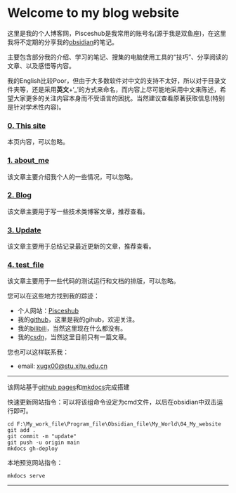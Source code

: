 <!-- ---
hide:
  - navigation
  - toc
--- -->

# Welcome to my blog website

这里是我的个人博客网，Pisceshub是我常用的账号名(源于我是双鱼座)，在这里我将不定期的分享我的[obsidian](https://obsidian.md/)的笔记。

主要包含部分我的介绍、学习的笔记、搜集的电脑使用工具的“技巧”、分享阅读的文章、以及感悟等内容。

我的English比较Poor，但由于大多数软件对中文的支持不太好，所以对于目录文件夹等，还是采用**英文**+‘_’的方式来命名，而内容上尽可能地采用中文来陈述，希望大家更多的关注内容本身而不受语言的困扰。当然建议查看原著获取信息(特别是针对学术性内容)。

### [0. This site](./index.md)

本页内容，可以忽略。

### [1. about_me](./manuscript/01_my_inf/about_me.md)

该文章主要介绍我个人的一些情况，可以忽略。

### [2. Blog](./manuscript/03_blog/My_blog.md)

该文章主要用于写一些技术类博客文章，推荐查看。

### [3. Update](./Update.md)

该文章主要用于总结记录最近更新的文章，推荐查看。

### [4. test_file](./manuscript/00_test/test.md)

该文章主要用于一些代码的测试运行和文档的排版，可以忽略。


您可以在这些地方找到我的踪迹： 
  
- 个人网站：[Pisceshub](https://Pisceshub.github.io/My_website/)
- 我的[github](https://github.com/Pisceshub)，这里是我的gihub，欢迎关注。  
- 我的[bilibili](https://space.bilibili.com/487535234?spm_id_from=333.788.0.0)，当然这里现在什么都没有。  
- 我的[csdn](https://blog.csdn.net/xiaoxinlove4?spm=1011.2124.3001.5343)，当然这里目前只有一篇文章。  

您也可以这样联系我：

- email: xugx00@stu.xjtu.edu.cn 

---

该网站基于[github pages](https://pages.github.com/)和[mkdocs](https://www.mkdocs.org/)完成搭建   


快速更新网站指令：可以将该组命令设定为cmd文件，以后在obsidian中双击运行即可。
```
cd F:\My_work_file\Program_file\Obsidian_file\My_World\04_My_website
git add .
git commit -m "update"
git push -u origin main
mkdocs gh-deploy
```
  

本地预览网站指令：
```
mkdocs serve
```


<hr> <span id="runtime_span"></span>
<script type="text/javascript">function show_runtime(){window.setTimeout("show_runtime()",1000);X=new 
Date("6/20/2023 17:20:00");
Y=new Date();T=(Y.getTime()-X.getTime());M=24*60*60*1000;
a=T/M;A=Math.floor(a);b=(a-A)*24;B=Math.floor(b);c=(b-B)*60;C=Math.floor((b-B)*60);D=Math.floor((c-C)*60);
runtime_span.innerHTML="本站已运行: "+A+"天"+B+"小时"+C+"分"+D+"秒"}show_runtime();</script>